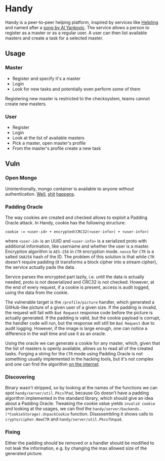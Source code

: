 # Handy

Handy is a peer-to-peer helping platform, inspired by services like [Helpling](https://en.wikipedia.org/wiki/Helpling) and named after a [song by Al Yankovic](https://www.youtube.com/watch?v=eXiwYUCe_bY). The service allows a person to register as a master or as a regular user. A user can then list available masters and create a task for a selected master.

## Usage

### Master

- Register and specify it's a master
- Login
- Look for new tasks and potentially even perform some of them

Registering new master is restricted to the checksystem, teams cannot create new masters.

### User

- Register
- Login
- Look at the list of available masters
- Pick a master, open master's profile
- From the master's profile create a new task

## Vuln

### Open Mongo

Unintentionally, mongo container is available to anyone without authentication. [Well](https://nakedsecurity.sophos.com/2019/08/06/attackers-ransom-booksellers-exposed-mongodb-database/), [shit](https://nakedsecurity.sophos.com/2019/05/10/275m-indian-citizens-records-exposed-by-insecure-mongodb-database/) [happens](https://www.bankinfosecurity.com/mongodb-database-exposed-188-million-records-researchers-a-12769).

### Padding Oracle

The way cookies are created and checked allows to exploit a Padding Oracle attack. In Handy, cookie has the following structure:

```
cookie := <user-id> + encrypted(CRC32(<user-info>) + <user-info>)
```

where `<user-id>` is an UUID and `<user-info>` is a serialized proto with additional information, like username and whether the user is a master. Encryption algorithm is `AES-256` in `CTR` encryption mode. `nonce` for `CTR` is a salted `SHA256` hash of the ID. The problem of this solution is that while `CTR` doesn't require padding (it transforms a block cipher into a stream cipher), the service actually pads the data.

Service parses the encrypted part lazily, i.e. until the data is actually needed, proto is not deserialized and CRC32 is not checked. However, at the end of every request, if a cookie is present, access is audit logged, using the data from the cookie.

The vulnerable target is the `/profile/picture` handler, which generated a GitHub-like picture of a given user of a given size. If the padding is invalid, the request will fail with `Bad Request` response code before the picture is actually generated. If the padding is valid, but the cookie payload is corrupt, the handler code will run, but the response will still be `Bad Request` due to audit logging. However, if the image is large enough, one can notice a difference in the wall time and use it as an oracle.

Using the oracle we can generate a cookie for any master, which, given that the list of masters is openly available, allows us to read all of the created tasks. Forging a string for the `CTR` mode using Padding Oracle is not something usually implemented in the hacking tools, but it's not complex and one can find the algorithm [on the internet](https://crypto.stackexchange.com/questions/18185/modes-of-operation-that-allow-padding-oracle-attacks).

### Discovering

Binary wasn't stripped, so by looking at the names of the functions we can spot `handy/server/util.Pkcs7Pad`, because Go doesn't have a padding algorithm implemented in the standard library, which should give an idea about a Padding Oracle. Tweaking the cookie value yields `invalid cookie` and looking at the usages, we can find the `handy/server/backends.(*CookieStorage).UnpackCookie` function. Disassembling it shows calls to `crypto/cipher.NewCTR` and `handy/server/util.Pkcs7Unpad`.

### Fixing

Either the padding should be removed or a handler should be modified to not leak the information, e.g. by changing the max allowed size of the generated picture.
